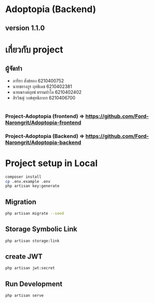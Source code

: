 # Adoptopia (Backend)

## version 1.1.0

# เกี่ยวกับ project

>

## ผู้จัดทำ

-   อารียา สังข์ทอง 6210400752
-   นายชยางกูร ฤทธิเดช 6210402381
-   นายณรงค์ฤทธ์ ธรรมปาโล 6210402402
-   สิรวิชญ์ วงษ์ศุทธิภากร 6210406700

#

### Project-Adoptopia (frontend) => https://github.com/Ford-Narongrit/Adoptopia-frontend

### Project-Adoptopia (Backend) => https://github.com/Ford-Narongrit/Adoptopia-backend

# Project setup in Local

```bash
composer install
cp .env.example .env
php artisan key:generate
```

## Migration

```bash
php artisan migrate --seed
```

## Storage Symbolic Link

```bash
php artisan storage:link
```

## create JWT

```bash
php artisan jwt:secret
```

## Run Development

```bash
php artisan serve
```
